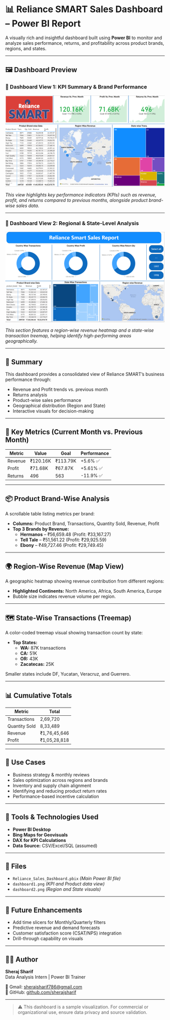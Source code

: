 # 📊 Reliance SMART Sales Dashboard – Power BI Report

A visually rich and insightful dashboard built using **Power BI** to monitor and analyze sales performance, returns, and profitability across product brands, regions, and states.

---

## 🖼️ Dashboard Preview

### 🔹 Dashboard View 1: KPI Summary & Brand Performance

![Dashboard View 1](./dashboard1.png)

*This view highlights key performance indicators (KPIs) such as revenue, profit, and returns compared to previous months, alongside product brand-wise sales data.*

---

### 🔹 Dashboard View 2: Regional & State-Level Analysis

![Dashboard View 2](./dashboard2.png)

*This section features a region-wise revenue heatmap and a state-wise transaction treemap, helping identify high-performing areas geographically.*

---

## 📌 Summary

This dashboard provides a consolidated view of Reliance SMART’s business performance through:

- Revenue and Profit trends vs. previous month
- Returns analysis
- Product-wise sales performance
- Geographical distribution (Region and State)
- Interactive visuals for decision-making

---

## 🔑 Key Metrics (Current Month vs. Previous Month)

| Metric                | Value     | Goal         | Performance      |
|----------------------|-----------|--------------|------------------|
| Revenue              | ₹120.16K  | ₹113.79K     | +5.6% ✅          |
| Profit               | ₹71.68K   | ₹67.87K      | +5.61% ✅         |
| Returns              | 496       | 563          | -11.9% ✅         |

---

## 📦 Product Brand-Wise Analysis

A scrollable table listing metrics per brand:

- **Columns:** Product Brand, Transactions, Quantity Sold, Revenue, Profit
- **Top 3 Brands by Revenue:**
  - **Hermanos** – ₹56,659.48 (Profit: ₹33,167.27)
  - **Tell Tale** – ₹51,561.22 (Profit: ₹29,925.59)
  - **Ebony** – ₹49,727.46 (Profit: ₹29,749.45)

---

## 🌍 Region-Wise Revenue (Map View)

A geographic heatmap showing revenue contribution from different regions:

- **Highlighted Continents:** North America, Africa, South America, Europe
- Bubble size indicates revenue volume per region.

---

## 🗺️ State-Wise Transactions (Treemap)

A color-coded treemap visual showing transaction count by state:

- **Top States:**
  - **WA:** 87K transactions
  - **CA:** 51K
  - **OR:** 43K
  - **Zacatecas:** 25K

Smaller states include DF, Yucatan, Veracruz, and Guerrero.

---

## 📊 Cumulative Totals

| Metric           | Total         |
|------------------|---------------|
| Transactions     | 2,69,720      |
| Quantity Sold    | 8,33,489      |
| Revenue          | ₹1,76,45,646  |
| Profit           | ₹1,05,28,818  |

---

## 💼 Use Cases

- Business strategy & monthly reviews  
- Sales optimization across regions and brands  
- Inventory and supply chain alignment  
- Identifying and reducing product return rates  
- Performance-based incentive calculation  

---

## 🧰 Tools & Technologies Used

- **Power BI Desktop**
- **Bing Maps for Geovisuals**
- **DAX for KPI Calculations**
- **Data Source:** CSV/Excel/SQL (assumed)

---

## 📁 Files

- `Reliance_Sales_Dashboard.pbix` *(Main Power BI file)*
- `dashboard1.png` *(KPI and Product data view)*
- `dashboard2.png` *(Region and State visuals)*

---

## 🚀 Future Enhancements

- Add time slicers for Monthly/Quarterly filters
- Predictive revenue and demand forecasts
- Customer satisfaction score (CSAT/NPS) integration
- Drill-through capability on visuals

---

## 👨‍💻 Author

**Sheraj Sharif**  
Data Analysis Intern | Power BI Trainer

📧 Gmail: [sherajsharif786@gmail.com](mailto:sherajsharif786@gmail.com)  
🔗 GitHub: [github.com/sherajsharif](https://github.com/sherajsharif)

---

> ⚠️ This dashboard is a sample visualization. For commercial or organizational use, ensure data privacy and source validation.

